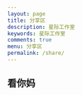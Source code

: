 ```yaml
---
layout: page
title: 分享区
description: 星际工作室
keywords: 星际工作室
comments: true
menu: 分享区
permalink: /share/
---
```

## 看你妈
<script src="https://cdn.jsdelivr.net/gh/Galaxy-Studio-Code/galaxy-studio-code.github.io@master/assets/js/konami.js" type="text/javascript"></script>
<script type="text/javascript">
	console.log("Konami loading");
	konami=new Konami();
	console.log("Konami created");
	konami.code=function() {
		console.log("FUCK YOU !!!");
		var element = document.getElementById("看你妈");
        element.innerText="鬼畜视频";
        let gcvideo = '<video id="video" preload="auto"><source id="mp4" src="https://cdn.jsdelivr.net/gh/Galaxy-Studio-Code/galaxy-studio-code.github.io@master/media/MjAxNjk0MA.mp4" type="video/mp4"></video><video id="video" preload="auto"><source id="mp4" src="https://cdn.jsdelivr.net/gh/Galaxy-Studio-Code/galaxy-studio-code.github.io@master/media/MjAxOTYxOA.mp4" type="video/mp4"></video>';
        element.insertAdjacentHTML('AfterEnd',gcvideo);
	};
	console.log("Konami edited");
	konami.load();
	console.log("Konami loaded");
</script>
